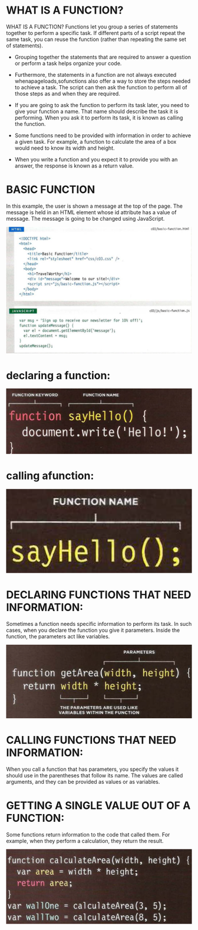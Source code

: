  # WHAT IS A FUNCTION?
 
  WHAT IS A FUNCTION?
Functions let you group a series of statements together to perform a specific task. If different parts of a script repeat the same task, you can reuse the function (rather than repeating the same set of statements). 

* Grouping together the statements that are required to answer a question or perform a task helps organize your code.

* Furthermore, the statements in a function are not always executed whenapageloads,sofunctions also offer a way to store the steps needed to achieve a task. The script can then ask the function to perform all of those steps as and when they are required.

* If you are going to ask the function to perform its task later, you need to give your function a name. That name should describe the task it is performing. When you ask it to perform its task, it is known as calling the function.

* Some functions need to be provided with information in order to achieve a given task. For example, a function to calculate the area of a box would need
to know its width and height. 

* When you write a function and you expect it to provide you with an answer, the response is known as a return value.


# BASIC FUNCTION

 In this example, the user is shown a message at the top of the page. The message is held
in an HTML element whose id attribute has a value of message. The message is going to be changed using JavaScript.


![ll](img/ll.png)

# declaring a function:

![cc](img/cc.png)

# calling afunction:

![](img/gff.png)

# DECLARING FUNCTIONS THAT NEED INFORMATION:
Sometimes a function needs specific information to perform its task. In such cases, when you declare the function you give it parameters. Inside the function, the parameters act like variables.

![](img/gt.png)

# CALLING FUNCTIONS THAT NEED INFORMATION:

When you call a function that has parameters, you specify the values it should use in the parentheses that follow its name. The values are called arguments, and they can be provided as values or as variables.

# GETTING A SINGLE VALUE OUT OF A FUNCTION:

Some functions return information to the code that called them. For example, when they perform a calculation, they return the result.

![](img/098.png)

